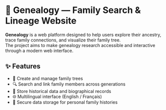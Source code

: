 # 🌳 Genealogy — Family Search & Lineage Website

**Genealogy** is a web platform designed to help users explore their ancestry, trace family connections, and visualize their family tree.  
The project aims to make genealogy research accessible and interactive through a modern web interface.

## ✨ Features
- 🧬 Create and manage family trees  
- 🔍 Search and link family members across generations  
- 📜 Store historical data and biographical records  
- 🌐 Multilingual interface (English / Français)  
- 💾 Secure data storage for personal family histories  
